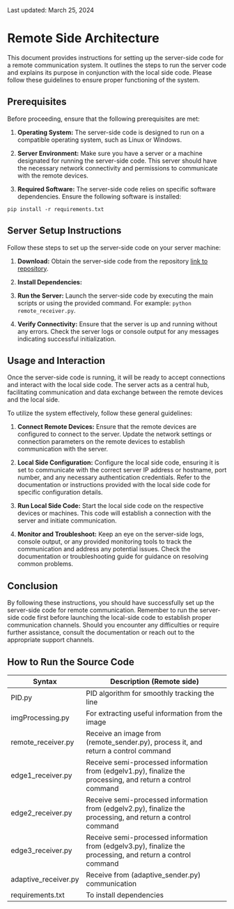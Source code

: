 
Last updated: March 25, 2024


#  Remote Side Architecture

This document provides instructions for setting up the server-side code for a remote communication system. It outlines the steps to run the server code and explains its purpose in conjunction with the local side code. Please follow these guidelines to ensure proper functioning of the system.

## Prerequisites

Before proceeding, ensure that the following prerequisites are met:

1. **Operating System:** The server-side code is designed to run on a compatible operating system, such as Linux or Windows.

2. **Server Environment:** Make sure you have a server or a machine designated for running the server-side code. This server should have the necessary network connectivity and permissions to communicate with the remote devices.

3. **Required Software:** The server-side code relies on specific software dependencies. Ensure the following software is installed:
```
pip install -r requirements.txt
```

## Server Setup Instructions

Follow these steps to set up the server-side code on your server machine:

1. **Download:** Obtain the server-side code from the repository [link to repository](https://github.com/sihsch/EC-LLC-WNCS/archive/refs/heads/main.zip).

2. **Install Dependencies:** 

3. **Run the Server:** Launch the server-side code by executing the main scripts or using the provided command. For example: `python remote_receiver.py`.

4. **Verify Connectivity:** Ensure that the server is up and running without any errors. Check the server logs or console output for any messages indicating successful initialization.

## Usage and Interaction

Once the server-side code is running, it will be ready to accept connections and interact with the local side code. The server acts as a central hub, facilitating communication and data exchange between the remote devices and the local side.

To utilize the system effectively, follow these general guidelines:

1. **Connect Remote Devices:** Ensure that the remote devices are configured to connect to the server. Update the network settings or connection parameters on the remote devices to establish communication with the server.

2. **Local Side Configuration:** Configure the local side code, ensuring it is set to communicate with the correct server IP address or hostname, port number, and any necessary authentication credentials. Refer to the documentation or instructions provided with the local side code for specific configuration details.

3. **Run Local Side Code:** Start the local side code on the respective devices or machines. This code will establish a connection with the server and initiate communication.

4. **Monitor and Troubleshoot:** Keep an eye on the server-side logs, console output, or any provided monitoring tools to track the communication and address any potential issues. Check the documentation or troubleshooting guide for guidance on resolving common problems.

## Conclusion

By following these instructions, you should have successfully set up the server-side code for remote communication. Remember to run the server-side code first before launching the local-side code to establish proper communication channels. Should you encounter any difficulties or require further assistance, consult the documentation or reach out to the appropriate support channels.


## How to Run the Source Code

| Syntax      | Description (Remote side) |
| ----------- | ----------- |
| PID.py              | PID algorithm for smoothly tracking the line       |
| imgProcessing.py    | For extracting useful information from the image         |
| remote_receiver.py  | Receive an image from (remote_sender.py), process it, and return a control command        |
| edge1_receiver.py   | Receive semi-processed information from (edgelv1.py), finalize the processing, and return a control command       |
| edge2_receiver.py   | Receive semi-processed information from (edgelv2.py), finalize the processing, and return a control command       |
| edge3_receiver.py   | Receive semi-processed information from (edgelv3.py), finalize the processing, and return a control command       |
| adaptive_receiver.py| Receive from (adaptive_sender.py) communication       |
|requirements.txt  |   To install dependencies |



